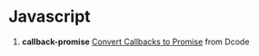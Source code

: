 # Javascript
1. **callback-promise** [Convert Callbacks to Promise](https://www.youtube.com/watch?v=EgIlSWQ3NVM) from Dcode